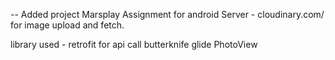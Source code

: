-- Added project
Marsplay Assignment for android
Server - cloudinary.com/ for image upload and fetch.

library used - 
retrofit for api call
butterknife
glide
PhotoView
